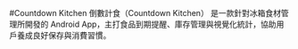 #Countdown Kitchen
倒數計食（Countdown Kitchen） 是一款針對冰箱食材管理所開發的 Android App，主打食品到期提醒、庫存管理與視覺化統計，協助用戶養成良好保存與消費習慣。
